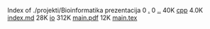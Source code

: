 Index of ./projekti/Bioinformatika prezentacija
0 [.](.)
0 [..](..)
40K [cpp](cpp)
4.0K [index.md](index.md)
28K [io](io)
312K [main.pdf](main.pdf)
12K [main.tex](main.tex)
